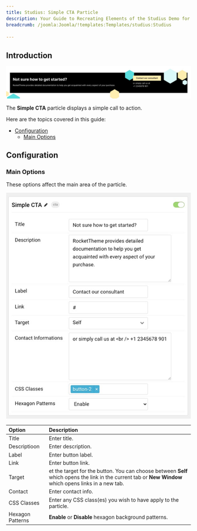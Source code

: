 ```yaml
---
title: Studius: Simple CTA Particle
description: Your Guide to Recreating Elements of the Studius Demo for Joomla
breadcrumb: /joomla:Joomla/!templates:Templates/studius:Studius

---
```


## Introduction

![](assets/particle_simplecta1.png)

The **Simple CTA** particle displays a simple call to action.

Here are the topics covered in this guide:

* [Configuration](#configuration)
    - [Main Options](#settings)

## Configuration

### Main Options 

These options affect the main area of the particle.

![](assets/particle_simplecta2.png)

| Option        | Description                                                                                 |
| :------------ | :------------------------------------------------------------------------------------------ |
| Title | Enter title.  |
| Descriptioon      	| Enter description.                                                         |
| Label        	| Enter button label.                                       |
| Link      | Enter button link.                                            |
| Target   | et the target for the button. You can choose between **Self** which opens the link in the current tab or **New Window** which opens links in a new tab.       |   
| Contact   | Enter contact info.       | 
| CSS Classes   | Enter any CSS class(es) you wish to have apply to the particle.       | 
| Hexagon Patterns   | **Enable** or **Disable** hexagon background patterns.       | 